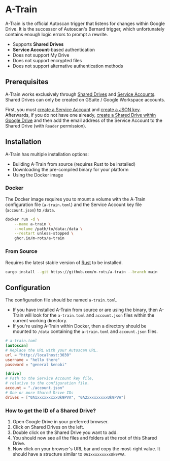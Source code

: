 # A-Train

A-Train is the official Autoscan trigger that listens for changes within Google Drive.
It is the successor of Autoscan's Bernard trigger, which unfortunately contains enough logic errors to prompt a rewrite.

- Supports **Shared Drives**
- **Service Account**-based authentication
- Does not support My Drive
- Does not support encrypted files
- Does not support alternative authentication methods

## Prerequisites

A-Train works exclusively through [Shared Drives](https://support.google.com/a/answer/7212025) and [Service Accounts](https://cloud.google.com/iam/docs/service-accounts).
Shared Drives can only be created on GSuite / Google Workspace accounts.

First, you must [create a Service Account](https://cloud.google.com/iam/docs/creating-managing-service-accounts#iam-service-accounts-create-console) and [create a JSON key](https://cloud.google.com/iam/docs/creating-managing-service-account-keys#creating_service_account_keys).
Afterwards, if you do not have one already, [create a Shared Drive within Google Drive](https://support.google.com/a/users/answer/9310249) and then add the email address of the Service Account to the Shared Drive (with `Reader` permission).

## Installation

A-Train has multiple installation options:

- Building A-Train from source (requires Rust to be installed)
- Downloading the pre-compiled binary for your platform
- Using the Docker image

### Docker

The Docker image requires you to mount a volume with the A-Train configuration file (`a-train.toml`) and the Service Account key file (`account.json`) to `/data`.

```bash
docker run -d \
    --name a-train \
    --volume /path/to/data:/data \
    --restart unless-stopped \
    ghcr.io/m-rots/a-train
```

### From Source

Requires the latest stable version of [Rust](https://www.rust-lang.org/tools/install) to be installed.

```bash
cargo install --git https://github.com/m-rots/a-train --branch main
```

## Configuration

The configuration file should be named `a-train.toml`.

- If you have installed A-Train from source or are using the binary, then A-Train will look for the `a-train.toml` and `account.json` files within the current working directory.
- If you're using A-Train within Docker, then a directory should be mounted to `/data` containing the `a-train.toml` and `account.json` files.

```toml
# a-train.toml
[autoscan]
# Replace the URL with your Autoscan URL.
url = "http://localhost:3030"
username = "hello there"
password = "general kenobi"

[drive]
# Path to the Service Account key file,
# relative to the configuration file.
account = "./account.json"
# One or more Shared Drive IDs
drives = ["0A1xxxxxxxxxUk9PVA", "0A2xxxxxxxxxUk9PVA"]
```

### How to get the ID of a Shared Drive?

1. Open Google Drive in your preferred browser.
2. Click on Shared Drives on the left.
3. Double click on the Shared Drive you want to add.
4. You should now see all the files and folders at the root of this Shared Drive.
5. Now click on your browser's URL bar and copy the most-right value.
It should have a structure similar to `0A1xxxxxxxxxUk9PVA`.